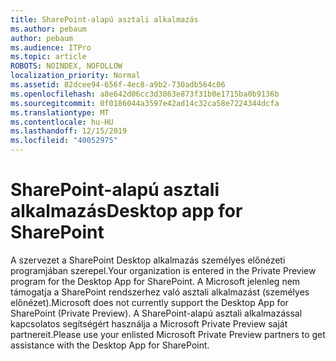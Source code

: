 ```yaml
---
title: SharePoint-alapú asztali alkalmazás
ms.author: pebaum
author: pebaum
ms.audience: ITPro
ms.topic: article
ROBOTS: NOINDEX, NOFOLLOW
localization_priority: Normal
ms.assetid: 82dcee94-656f-4ec8-a9b2-730adb564c06
ms.openlocfilehash: a8e642d06cc3d3863e873f31b0e1715ba0b9136b
ms.sourcegitcommit: 0f0186044a3597e42ad14c32ca58e7224344dcfa
ms.translationtype: MT
ms.contentlocale: hu-HU
ms.lasthandoff: 12/15/2019
ms.locfileid: "40052975"
---
```

# <a name="desktop-app-for-sharepoint"></a><span data-ttu-id="0b442-102">SharePoint-alapú asztali alkalmazás</span><span class="sxs-lookup"><span data-stu-id="0b442-102">Desktop app for SharePoint</span></span>

<span data-ttu-id="0b442-103">A szervezet a SharePoint Desktop alkalmazás személyes előnézeti programjában szerepel.</span><span class="sxs-lookup"><span data-stu-id="0b442-103">Your organization is entered in the Private Preview program for the Desktop App for SharePoint.</span></span> <span data-ttu-id="0b442-104">A Microsoft jelenleg nem támogatja a SharePoint rendszerhez való asztali alkalmazást (személyes előnézet).</span><span class="sxs-lookup"><span data-stu-id="0b442-104">Microsoft does not currently support the Desktop App for SharePoint (Private Preview).</span></span> <span data-ttu-id="0b442-105">A SharePoint-alapú asztali alkalmazással kapcsolatos segítségért használja a Microsoft Private Preview saját partnereit.</span><span class="sxs-lookup"><span data-stu-id="0b442-105">Please use your enlisted Microsoft Private Preview partners to get assistance with the Desktop App for SharePoint.</span></span>
